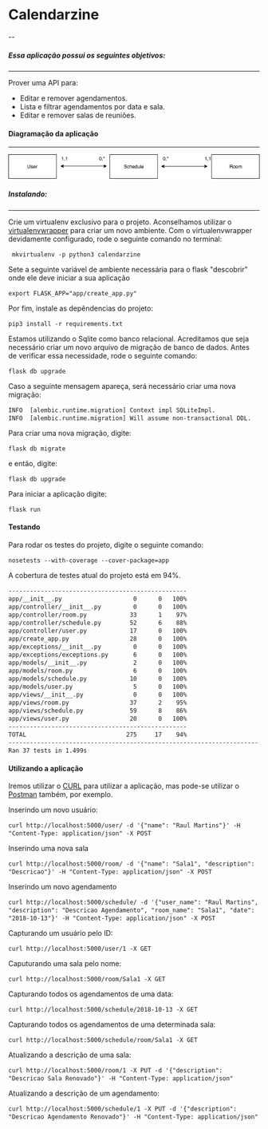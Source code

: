 # Calendarzine
--
##### Essa aplicação possui os seguintes objetivos:
---
Prover uma API para:

- Editar e remover agendamentos.
- Lista e filtrar agendamentos por data e sala.
- Editar e remover salas de reuniões.

#### Diagramação da aplicação
---

![Caption for the picture.](calendarzine.png)


##### Instalando:
---

Crie um virtualenv exclusivo para o projeto. Aconselhamos utilizar o [virtualenvwrapper](https://docs.python-guide.org/dev/virtualenvs/#virtualenvwrapper) para criar um novo ambiente.
Com o virtualenvwrapper devidamente configurado, rode o seguinte comando no terminal:

```
 mkvirtualenv -p python3 calendarzine
```
Sete a seguinte variável de ambiente necessária para o flask "descobrir" onde ele deve iniciar a sua aplicação 

```
export FLASK_APP="app/create_app.py"
```

Por fim, instale as depêndencias do projeto:
```
pip3 install -r requirements.txt
```

Estamos utilizando o Sqlite como banco relacional. Acreditamos que seja necessário criar um novo arquivo de migração de banco de dados. Antes de verificar essa necessidade, rode o seguinte comando:

```
flask db upgrade
```

Caso a seguinte mensagem apareça, será necessário criar uma nova migração:
````
INFO  [alembic.runtime.migration] Context impl SQLiteImpl.
INFO  [alembic.runtime.migration] Will assume non-transactional DDL.
````

Para criar uma nova migração, digite:
```
flask db migrate
```
e então, digite:
```
flask db upgrade
```

Para iniciar a aplicação digite:
```
flask run
````

#### Testando

Para rodar os testes do projeto, digite o seguinte comando:
```
nosetests --with-coverage --cover-package=app
```

A cobertura de testes atual do projeto está em 94%.

```
--------------------------------------------------
app/__init__.py                    0      0   100%
app/controller/__init__.py         0      0   100%
app/controller/room.py            33      1    97%
app/controller/schedule.py        52      6    88%
app/controller/user.py            17      0   100%
app/create_app.py                 28      0   100%
app/exceptions/__init__.py         0      0   100%
app/exceptions/exceptions.py       6      0   100%
app/models/__init__.py             2      0   100%
app/models/room.py                 6      0   100%
app/models/schedule.py            10      0   100%
app/models/user.py                 5      0   100%
app/views/__init__.py              0      0   100%
app/views/room.py                 37      2    95%
app/views/schedule.py             59      8    86%
app/views/user.py                 20      0   100%
--------------------------------------------------
TOTAL                            275     17    94%
----------------------------------------------------------------------
Ran 37 tests in 1.499s

```
#### Utilizando a aplicação

Iremos utilizar o [CURL](https://curl.haxx.se/) para utilizar a aplicação, mas pode-se utilizar o [Postman](https://www.getpostman.com/) também, por exemplo.

Inserindo um novo usuário:
```
curl http://localhost:5000/user/ -d '{"name": "Raul Martins"}' -H "Content-Type: application/json" -X POST
```
Inserindo uma nova sala
```
curl http://localhost:5000/room/ -d '{"name": "Sala1", "description": "Descricao"}' -H "Content-Type: application/json" -X POST
```
Inserindo um novo agendamento
```
curl http://localhost:5000/schedule/ -d '{"user_name": "Raul Martins", "description": "Descricao Agendamento", "room_name": "Sala1", "date": "2018-10-13"}' -H "Content-Type: application/json" -X POST
```
Capturando um usuário pelo ID:
```
curl http://localhost:5000/user/1 -X GET
```
Caputurando uma sala pelo nome:
```
curl http://localhost:5000/room/Sala1 -X GET
```
Capturando todos os agendamentos de uma data:
```
curl http://localhost:5000/schedule/2018-10-13 -X GET
```
Capturando todos os agendamentos de uma determinada sala:
```
curl http://localhost:5000/schedule/room/Sala1 -X GET
```
Atualizando a descrição de uma sala:
```
curl http://localhost:5000/room/1 -X PUT -d '{"description": "Descricao Sala Renovado"}' -H "Content-Type: application/json"
```
Atualizando a descrição de um agendamento:
```
curl http://localhost:5000/schedule/1 -X PUT -d '{"description": "Descricao Agendamento Renovado"}' -H "Content-Type: application/json"
```
